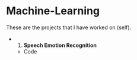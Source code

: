 # Machine-Learning
These are the projects that I have worked on (self).

  - 1. **Speech Emotion Recognition**
    - Code

